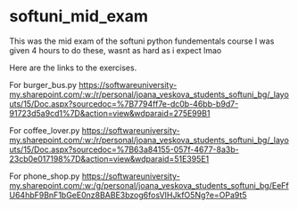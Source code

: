 # softuni_mid_exam
 This was the mid exam of the softuni python fundementals course
I was given 4 hours to do these, wasnt as hard as i expect lmao

Here are the links to the exercises.

For burger_bus.py
https://softwareuniversity-my.sharepoint.com/:w:/r/personal/joana_veskova_students_softuni_bg/_layouts/15/Doc.aspx?sourcedoc=%7B7794ff7e-dc0b-46bb-b9d7-91723d5a9cd1%7D&action=view&wdparaid=275E99B1

For coffee_lover.py
https://softwareuniversity-my.sharepoint.com/:w:/r/personal/joana_veskova_students_softuni_bg/_layouts/15/Doc.aspx?sourcedoc=%7B63a84155-057f-4677-8a3b-23cb0e017198%7D&action=view&wdparaid=51E395E1

For phone_shop.py
https://softwareuniversity-my.sharepoint.com/:w:/g/personal/joana_veskova_students_softuni_bg/EeFfU64hbF9BnF1bGeE0nz8BABE3bzog6fosVIHJkfO5Ng?e=OPa9t5

